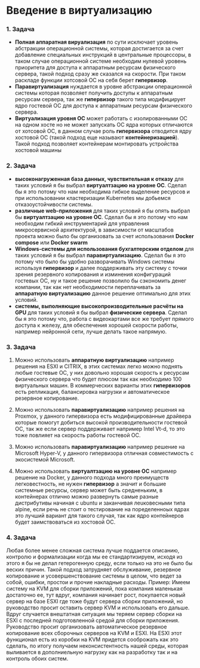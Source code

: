 # Введение в виртуализацию

### 1. Задача
- **Полная аппаратная вируализация** по сути исключает уровень абстракции операционной системы, которая достигается за счет добавление специальных инструкций в центральные процессоры, в таком случае операционной системе необходим нулевой уровень приоритета для доступа к аппаратным ресурсам физического сервера, такой подход сразу же сказался на скорости. При таком раскладе функции хотсовой ОС на себя берет **гипервизор**.
- **Паравиртуализация** нуждается в уровне абстракции операционной системы которая позволяет получить доступы к аппаратным ресурсам сервера, так же **гипервизор** такого типа модифицирует ядро гостевой ОС для доступа к аппаратным ресурсам физического сервера.
- **Виртуализация уровня ОС** может работать с изолированными ОС на одном хосте но не может запускать ОС  ядра которых отличаются от хотсовой ОС, в данном случае роль **гипервизора** отводится ядру хостовой ОС (такой подход еще называют **контейнеризацией**). Такой подход позволяет контейнерам монтировать устройства хостовой машины

### 2. Задача
- **высоконагруженная база данных, чувствительная к отказу** для таких условий я бы выбрал **виртуалтзацию на уровне ОС**. Сделал бы я это потому что нам необходима гибкое выделение ресурсов и при использовании кластеризации Kubernetes мы добьемся отказоустойчивости системы.
- **различные web-приложения** для таких условий я бы опять выбрал бы **виртуалтзацию на уровне ОС**. Сделал бы я это потому что нам необходим гибкий инструментарий для управления микросервисной архитектурой, в зависимости от масштабов проекта можно было бы организовать за счет использования **Docker compose** или **Docker swarm**
- **Windows-системы для использования бухгалтерским отделом** для таких условий я бы выбрал **паравиртуализацию**. Сделал бы я это потому что было бы удобно разворачивать Windows системы используя **гипервизор** и далее поддерживать эту систему с точки зрения резервного копирования и изминения конфигураций гостевых ОС, ну и такое решение позволило бы сэкономить денег компании, так как нет необходимости переплачивать за **аппаратную виртуализацию** данное решение оптимально для этих условий.
- **системы, выполняющие высокопроизводительные расчёты на GPU** для таких условий я бы выбрал **физические сервера**. Сделал бы я это потому что, работа с видеокартами все же требует прямого доступа к железу, для обеспечения хорошей скорости работы, например нейронной сети, лучше делать такое напрямую.

### 3. Задача
1. Можно использовать **аппаратную виртуализацию**  например решения на ESXI и CITRIX, в этих системах легко можно поднять любые гостевые ОС, у них довольно хорошая скорость к ресурсам физического сервера что будет плюсом так как необходимо 100 виртуальных машин. В коммерческих варианты этих **гипервизоров** есть репликация, балансировка нагрузки и автоматическое резервное копирование.

2. Можно использовать **паравиртуализацию** например решения на Proxmox, у данного гипервизора есть модифицированные драйвера которые помогут добиться высокой производительности гостевой ОС, так же если сервер поддерживает например Intel Vt-d, то это тоже повлияет на скорость работы гостевой ОС.

3. Можно использовать **паравиртуализацию** например решение на Microsoft Hyper-V, у данного гипервизора отличная совместимость с экосистемой Microsoft.

4. Можно использовать **виртуалтзацию на уровне ОС** например решение на Docker, у данного подхода много преимуществ легковестность, не нужен **гипервизор** а значит и большие системные ресурсы, сервер может быть средненьким, в контейнерах отлично можно развернуть самые разные дистрибутивы начиная с ubuntu и заканчивая леuковесными типа alpine, если речь не стоит о тестирование на поределенноых ядрах это лучший вариант для такого случая, так как ядро контейнеров будет заимствоваться из хостовой ОС.

### 4. Задача
Любая более менее сложная система лучше поддается описанию, контролю и формализации когда мы ее стандартизируем, исходя из этого я бы не делал гетерогенную среду, если только на это не было бы веских причин. Такой подход затрудняет обслуживание, резервное копирование и усовершенствование системы в целом, что ведет за собой, ошибки, простои и прочие накладные расходы.
Пример: 
Имеем систему на KVM для сборки приложений, пока компания маленькая достаточно ее, тут вдруг, компания начинает рост, покупается новый сервер на базе ESXI где тоже будут сервера сборки приложений, но руководство просит оставить сервер KVM и использовать его дальше. Вдруг случается внештатная ситуация мы теряем сервер сборки на ESXI с последней подготовленной средой для сборки приложения. Руководство просит организовать автоматическое резервное копирование всех сборочных серверов на KVM и ESXI. На ESXI этот функционал есть из коробки на KVM придется сооброжать как это сделать, по итогу получаем неконсистентность нашей среды, которая выливается в дополниельную нагрузку как на разработку так и на контроль обоих систем.


